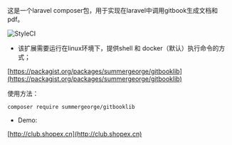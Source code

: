 这是一个laravel composer包，用于实现在laravel中调用gitbook生成文档和pdf。

![StyleCI](https://github.styleci.io/repos/142867940/shield?branch=master)

- 该扩展需要运行在linux环境下，提供shell 和 docker（默认）执行命令的方式；

[https://packagist.org/packages/summergeorge/gitbooklib](https://packagist.org/packages/summergeorge/gitbooklib)

使用方法：
```shell
composer require summergeorge/gitbooklib
```

- Demo:

[http://club.shopex.cn](http://club.shopex.cn)
